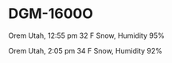 # DGM-1600O
Orem Utah, 12:55 pm
32 F Snow, Humidity 95%

Orem Utah, 2:05 pm 
34 F Snow, Humidity 92%
